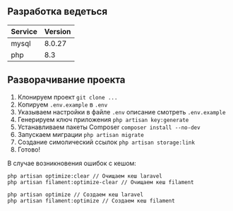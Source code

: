 ## Разработка ведеться

| Service | Version |
|---------|---------|
| mysql   | 8.0.27  |
| php     | 8.3     |

## Разворачивание проекта

1. Клонируем проект `git clone ...`
2. Копируем `.env.example` в `.env`
3. Указываем настройки в файле `.env` описание смотреть `.env.example`
4. Генерируем ключ приложения `php artisan key:generate`
5. Устанавливаем пакеты Composer `composer install --no-dev`
6. Запускаем миграции `php artisan migrate`
7. Создание симолический ссылок `php artisan storage:link`
8. Готово!


В случае возникновения ошибок с кешом:
```
php artisan optimize:clear // Очищаем кеш laravel
php artisan filament:optimize-clear // Очищаем кеш filament

php artisan optimize // Создаем кеш laravel
php artisan filament:optimize // Создаем кеш filament
```
